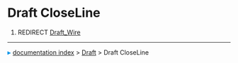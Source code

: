 # Draft CloseLine
1.  REDIRECT [Draft\_Wire](Draft_Wire.md)



---
![](images/Right_arrow.png) [documentation index](../README.md) > [Draft](Draft_Workbench.md) > Draft CloseLine
